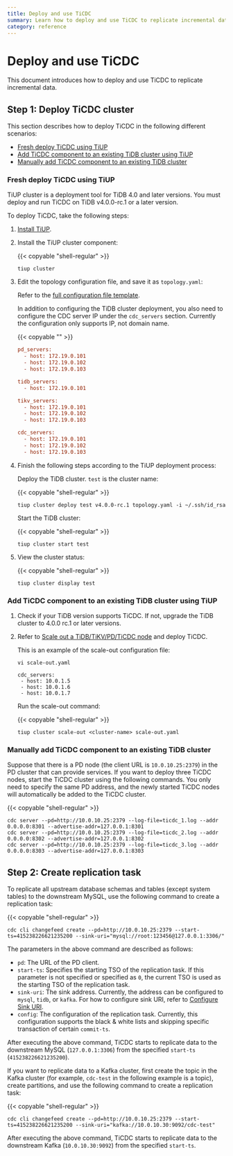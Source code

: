 ```yaml
---
title: Deploy and use TiCDC
summary: Learn how to deploy and use TiCDC to replicate incremental data.
category: reference
---
```


# Deploy and use TiCDC

This document introduces how to deploy and use TiCDC to replicate incremental data.

## Step 1: Deploy TiCDC cluster

This section describes how to deploy TiCDC in the following different scenarios:

- [Fresh deploy TiCDC using TiUP](#fresh-deploy-ticdc-using-tiup)
- [Add TiCDC component to an existing TiDB cluster using TiUP](#add-ticdc-component-to-an-existing-tidb-cluster-using-tiup)
- [Manually add TiCDC component to an existing TiDB cluster](#manually-add-ticdc-component-to-an-existing-tidb-cluster)

### Fresh deploy TiCDC using TiUP

TiUP cluster is a deployment tool for TiDB 4.0 and later versions. You must deploy and run TiCDC on TiDB v4.0.0-rc.1 or a later version.

To deploy TiCDC, take the following steps:

1. [Install TiUP](/production-deployment-using-tiup.md).

2. Install the TiUP cluster component:

    {{< copyable "shell-regular" >}}

    ```shell
    tiup cluster
    ```

3. Edit the topology configuration file, and save it as `topology.yaml`:

    Refer to the [full configuration file template](https://github.com/pingcap-incubator/tiup-cluster/blob/master/examples/topology.example.yaml).

    In addition to configuring the TiDB cluster deployment, you also need to configure the CDC server IP under the `cdc_servers` section. Currently the configuration only supports IP, not domain name.

    {{< copyable "" >}}

    ```ini
    pd_servers:
      - host: 172.19.0.101
      - host: 172.19.0.102
      - host: 172.19.0.103
    
    tidb_servers:
      - host: 172.19.0.101
    
    tikv_servers:
      - host: 172.19.0.101
      - host: 172.19.0.102
      - host: 172.19.0.103
    
    cdc_servers:
      - host: 172.19.0.101
      - host: 172.19.0.102
      - host: 172.19.0.103
    ```

4. Finish the following steps according to the TiUP deployment process:

    Deploy the TiDB cluster. `test` is the cluster name:

    {{< copyable "shell-regular" >}}

    ```shell
    tiup cluster deploy test v4.0.0-rc.1 topology.yaml -i ~/.ssh/id_rsa
    ```
    
    Start the TiDB cluster:

    {{< copyable "shell-regular" >}}

    ```shell
    tiup cluster start test
    ```

5. View the cluster status:

    {{< copyable "shell-regular" >}}

    ```shell
    tiup cluster display test
    ```

### Add TiCDC component to an existing TiDB cluster using TiUP

1. Check if your TiDB version supports TiCDC. If not, upgrade the TiDB cluster to 4.0.0 rc.1 or later versions.

2. Refer to [Scale out a TiDB/TiKV/PD/TiCDC node](/scale-tidb-using-tiup.md#scale-out-a-tidbtikvpdticdc-node) and deploy TiCDC.

    This is an example of the scale-out configuration file:

    ```shell
   vi scale-out.yaml
   ```

   ```
   cdc_servers:
    - host: 10.0.1.5
    - host: 10.0.1.6
    - host: 10.0.1.7
   ```

   Run the scale-out command:

   {{< copyable "shell-regular" >}}

   ```shell
   tiup cluster scale-out <cluster-name> scale-out.yaml
   ```

### Manually add TiCDC component to an existing TiDB cluster

Suppose that there is a PD node (the client URL is `10.0.10.25:2379`) in the PD cluster that can provide services. If you want to deploy three TiCDC nodes, start the TiCDC cluster using the following commands. You only need to specify the same PD address, and the newly started TiCDC nodes will automatically be added to the TiCDC cluster.

{{< copyable "shell-regular" >}}

```shell
cdc server --pd=http://10.0.10.25:2379 --log-file=ticdc_1.log --addr 0.0.0.0:8301 --advertise-addr=127.0.0.1:8301
cdc server --pd=http://10.0.10.25:2379 --log-file=ticdc_2.log --addr 0.0.0.0:8302 --advertise-addr=127.0.0.1:8302
cdc server --pd=http://10.0.10.25:2379 --log-file=ticdc_3.log --addr 0.0.0.0:8303 --advertise-addr=127.0.0.1:8303
```

## Step 2: Create replication task

To replicate all upstream database schemas and tables (except system tables) to the downstream MySQL, use the following command to create a replication task:

{{< copyable "shell-regular" >}}

```shell
cdc cli changefeed create --pd=http://10.0.10.25:2379 --start-ts=415238226621235200 --sink-uri="mysql://root:123456@127.0.0.1:3306/"
```

The parameters in the above command are described as follows:

- `pd`: The URL of the PD client.
- `start-ts`: Specifies the starting TSO of the replication task. If this parameter is not specified or specified as `0`, the current TSO is used as the starting TSO of the replication task.
- `sink-uri`: The sink address. Currently, the address can be configured to `mysql`, `tidb`, or `kafka`. For how to configure sink URI, refer to [Configure Sink URI](/ticdc/sink-url.md).
- `config`: The configuration of the replication task. Currently, this configuration supports the black & white lists and skipping specific transaction of certain `commit-ts`.

After executing the above command, TiCDC starts to replicate data to the downstream MySQL (`127.0.0.1:3306`) from the specified `start-ts` (`415238226621235200`).

If you want to replicate data to a Kafka cluster, first create the topic in the Kafka cluster (for example, `cdc-test` in the following example is a topic), create partitions, and use the following command to create a replication task:

{{< copyable "shell-regular" >}}

```shell
cdc cli changefeed create --pd=http://10.0.10.25:2379 --start-ts=415238226621235200 --sink-uri="kafka://10.0.10.30:9092/cdc-test"
```

After executing the above command, TiCDC starts to replicate data to the downstream Kafka (`10.0.10.30:9092`) from the specified `start-ts`.
